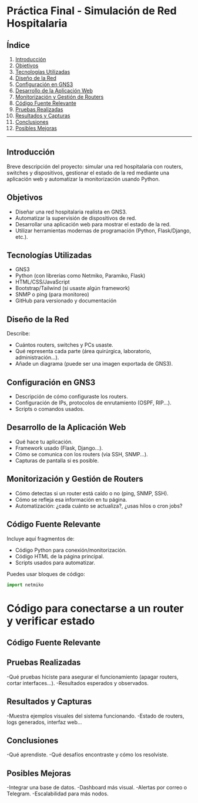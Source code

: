 # Práctica Final - Simulación de Red Hospitalaria

## Índice

1. [Introducción](#introducción)
2. [Objetivos](#objetivos)
3. [Tecnologías Utilizadas](#tecnologías-utilizadas)
4. [Diseño de la Red](#diseño-de-la-red)
5. [Configuración en GNS3](#configuración-en-gns3)
6. [Desarrollo de la Aplicación Web](#desarrollo-de-la-aplicación-web)
7. [Monitorización y Gestión de Routers](#monitorización-y-gestión-de-routers)
8. [Código Fuente Relevante](#código-fuente-relevante)
9. [Pruebas Realizadas](#pruebas-realizadas)
10. [Resultados y Capturas](#resultados-y-capturas)
11. [Conclusiones](#conclusiones)
12. [Posibles Mejoras](#posibles-mejoras)

---

## Introducción

Breve descripción del proyecto: simular una red hospitalaria con routers, switches y dispositivos, gestionar el estado de la red mediante una aplicación web y automatizar la monitorización usando Python.

## Objetivos

- Diseñar una red hospitalaria realista en GNS3.
- Automatizar la supervisión de dispositivos de red.
- Desarrollar una aplicación web para mostrar el estado de la red.
- Utilizar herramientas modernas de programación (Python, Flask/Django, etc.).

## Tecnologías Utilizadas

- GNS3
- Python (con librerías como Netmiko, Paramiko, Flask)
- HTML/CSS/JavaScript
- Bootstrap/Tailwind (si usaste algún framework)
- SNMP o ping (para monitoreo)
- GitHub para versionado y documentación

## Diseño de la Red

Describe:
- Cuántos routers, switches y PCs usaste.
- Qué representa cada parte (área quirúrgica, laboratorio, administración...).
- Añade un diagrama (puede ser una imagen exportada de GNS3).

## Configuración en GNS3

- Descripción de cómo configuraste los routers.
- Configuración de IPs, protocolos de enrutamiento (OSPF, RIP...).
- Scripts o comandos usados.

## Desarrollo de la Aplicación Web

- Qué hace tu aplicación.
- Framework usado (Flask, Django...).
- Cómo se comunica con los routers (via SSH, SNMP...).
- Capturas de pantalla si es posible.

## Monitorización y Gestión de Routers

- Cómo detectas si un router está caído o no (ping, SNMP, SSH).
- Cómo se refleja esa información en tu página.
- Automatización: ¿cada cuánto se actualiza?, ¿usas hilos o cron jobs?

## Código Fuente Relevante

Incluye aquí fragmentos de:
- Código Python para conexión/monitorización.
- Código HTML de la página principal.
- Scripts usados para automatizar.

Puedes usar bloques de código:

```python
import netmiko
```
# Código para conectarse a un router y verificar estado

## Código Fuente Relevante

## Pruebas Realizadas

-Qué pruebas hiciste para asegurar el funcionamiento (apagar routers, cortar interfaces...).
-Resultados esperados y observados.

## Resultados y Capturas

-Muestra ejemplos visuales del sistema funcionando.
-Estado de routers, logs generados, interfaz web...

## Conclusiones

-Qué aprendiste.
-Qué desafíos encontraste y cómo los resolviste.

## Posibles Mejoras

-Integrar una base de datos.
-Dashboard más visual.
-Alertas por correo o Telegram.
-Escalabilidad para más nodos.
